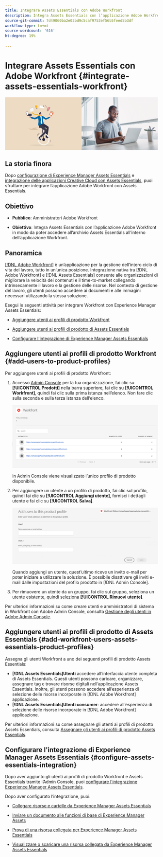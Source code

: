 ```yaml
---
title: Integrare Assets Essentials con Adobe Workfront
description: Integra Assets Essentials con l’applicazione Adobe Workfront in modo da poter accedere all’archivio Assets Essentials all’interno dell’applicazione Workfront.
source-git-commit: 7d49060ba2e02bd9c5caf9753ef56b5feed5b3df
workflow-type: tm+mt
source-wordcount: '616'
ht-degree: 19%

---
```



# Integrare Assets Essentials con Adobe Workfront {#integrate-assets-essentials-workfront}

![Preferenza per scegliere il tema scuro o chiaro](assets/cce-workfront.png)

## La storia finora

Dopo [configurazione di Experience Manager Assets Essentials](adminster-aem-assets-essentials.md) e [integrazione delle applicazioni Creative Cloud con Assets Essentials](integrate-assets-essentials-creative-cloud.md), puoi sfruttare per integrare l’applicazione Adobe Workfront con Assets Essentials.

## Obiettivo

* **Pubblico**: Amministratori Adobe Workfront

* **Obiettivo**: Integra Assets Essentials con l’applicazione Adobe Workfront in modo da poter accedere all’archivio Assets Essentials all’interno dell’applicazione Workfront.

## Panoramica

[[!DNL Adobe Workfront]](https://www.workfront.com/) è un’applicazione per la gestione dell’intero ciclo di vita del lavoro, tutto in un’unica posizione. Integrazione nativa tra [!DNL Adobe Workfront] e [!DNL Assets Essentials] consente alle organizzazioni di migliorare la velocità dei contenuti e il time-to-market collegando intrinsecamente il lavoro e la gestione delle risorse. Nel contesto di gestione del lavoro, gli utenti possono accedere ai documenti e alle immagini necessari utilizzando la stessa soluzione.

Esegui le seguenti attività per integrare Workfront con Experience Manager Assets Essentials:

* [Aggiungere utenti ai profili di prodotto Workfront](#add-users-to-product-profiles)

* [Aggiungere utenti ai profili di prodotto di Assets Essentials](#add-workfront-users-assets-essentials-product-profiles)

* [Configurare l&#39;integrazione di Experience Manager Assets Essentials](#configure-assets-essentials-integration)

## Aggiungere utenti ai profili di prodotto Workfront {#add-users-to-product-profiles}

Per aggiungere utenti ai profili di prodotto Workfront:

1. Accesso [Admin Console](https://adminconsole.adobe.com) per la tua organizzazione, fai clic su **[!UICONTROL Prodotti]** nella barra superiore, fai clic su **[!UICONTROL Workfront]**, quindi fai clic sulla prima istanza nell’elenco. Non fare clic sulla seconda e sulla terza istanza dell’elenco.

   ![Profilo amministratore di Admin Console](assets/workfront-instances.png)

   In Admin Console viene visualizzato l’unico profilo di prodotto disponibile.

1. Per aggiungere un utente a un profilo di prodotto, fai clic sul profilo, quindi fai clic su **[!UICONTROL Aggiungi utente]**, fornisci i dettagli utente e fai clic su **[!UICONTROL Salva]**.

   ![Aggiungi profilo amministratore utenti](assets/add-users-workfront.png)

   Quando aggiungi un utente, quest’ultimo riceve un invito e-mail per poter iniziare a utilizzare la soluzione. È possibile disattivare gli inviti e-mail dalle impostazioni del profilo prodotto in [!DNL Admin Console].

1. Per rimuovere un utente da un gruppo, fai clic sul gruppo, seleziona un utente esistente, quindi seleziona **[!UICONTROL Rimuovi utente]**.

Per ulteriori informazioni su come creare utenti e amministratori di sistema in Workfront con Adobe Admin Console, consulta [Gestione degli utenti in Adobe Admin Console](https://one.workfront.com/s/document-item?bundleId=the-new-workfront-experience&amp;topicId=Content%2FAdministration_and_Setup%2FAdd_users%2FCreate_and_manage_users%2Fadmin-console.htm&amp;_LANG=enus).

## Aggiungere utenti ai profili di prodotto di Assets Essentials {#add-workfront-users-assets-essentials-product-profiles}

Assegna gli utenti Workfront a uno dei seguenti profili di prodotto Assets Essentials:

* **[!DNL Assets Essentials]Utenti** accedere all’interfaccia utente completa di Assets Essentials. Questi utenti possono caricare, organizzare, assegnare tag e trovare risorse digitali nell’applicazione Assets Essentials. Inoltre, gli utenti possono accedere all’esperienza di selezione delle risorse incorporate in [!DNL Adobe Workfront] applicazione.
* **[!DNL Assets Essentials]Utenti consumer**: accedere all’esperienza di selezione delle risorse incorporate in [!DNL Adobe Workfront] applicazione.

Per ulteriori informazioni su come assegnare gli utenti ai profili di prodotto Assets Essentials, consulta [Assegnare gli utenti ai profili di prodotto Assets Essentials](adminster-aem-assets-essentials.md#add-users-to-product-profiles).

## Configurare l&#39;integrazione di Experience Manager Assets Essentials {#configure-assets-essentials-integration}

Dopo aver aggiunto gli utenti ai profili di prodotto Workfront e Assets Essentials tramite l’Admin Console, puoi [configurare l&#39;integrazione Experience Manager Assets Essentials](https://one.workfront.com/s/document-item?bundleId=the-new-workfront-experience&amp;topicId=Content%2FDocuments%2FAdobe_Workfront_for_Experience_Manager_Assets_Essentials%2F_workfront-for-aem-asset-essentials.htm).

Dopo aver configurato l’integrazione, puoi:

* [Collegare risorse e cartelle da Experience Manager Assets Essentials](https://one.workfront.com/s/document-item?bundleId=the-new-workfront-experience&amp;topicId=Content%2FDocuments%2FAdobe_Workfront_for_Experience_Manager_Assets_Essentials%2Flink-to-aem.htm&amp;_LANG=enus)

* [Inviare un documento alle funzioni di base di Experience Manager Assets](https://one.workfront.com/s/document-item?bundleId=the-new-workfront-experience&amp;topicId=Content%2FDocuments%2FAdobe_Workfront_for_Experience_Manager_Assets_Essentials%2Fsend-to-aem.htm&amp;_LANG=enus)

* [Prova di una risorsa collegata per Experience Manager Assets Essentials](https://one.workfront.com/s/document-item?bundleId=the-new-workfront-experience&amp;topicId=Content%2FDocuments%2FAdobe_Workfront_for_Experience_Manager_Assets_Essentials%2Fproof-linked-asset-aem.htm)

* [Visualizzare o scaricare una risorsa collegata da Experience Manager Assets Essentials](https://one.workfront.com/s/document-item?bundleId=the-new-workfront-experience&amp;topicId=Content%2FDocuments%2FAdobe_Workfront_for_Experience_Manager_Assets_Essentials%2Fview-download-asset.htm)
